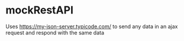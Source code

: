 # mockRestAPI
Uses https://my-json-server.typicode.com/ to send any data in an ajax request and respond with the same data
